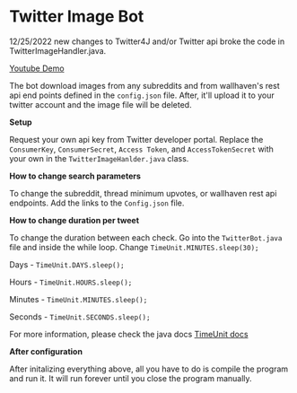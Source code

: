 # Twitter Image Bot

12/25/2022 new changes to Twitter4J and/or Twitter api broke the code in TwitterImageHandler.java. 

[Youtube Demo](https://www.youtube.com/watch?v=5rU3ZeE_pHk)

The bot download images from any subreddits and from wallhaven's rest api end points defined in the `config.json` file. After, it'll upload it to your twitter account and the image file will be deleted.

**Setup** 

Request your own api key from Twitter developer portal.
Replace the `ConsumerKey`, `ConsumerSecret`, `Access Token`, and `AccessTokenSecret` with your own in the `TwitterImageHanlder.java` class.

**How to change search parameters**

To change the subreddit, thread minimum upvotes, or wallhaven rest api endpoints. Add the links to the `Config.json` file.

**How to change duration per tweet**

To change the duration between each check. Go into the `TwitterBot.java` file and inside the while loop. Change `TimeUnit.MINUTES.sleep(30);`

Days - `TimeUnit.DAYS.sleep();`

Hours - `TimeUnit.HOURS.sleep();`

Minutes - `TimeUnit.MINUTES.sleep();`

Seconds - `TimeUnit.SECONDS.sleep();`

For more information, please check the java docs [TimeUnit docs](https://docs.oracle.com/javase/7/docs/api/java/util/concurrent/TimeUnit.html)

**After configuration**

After initalizing everything above, all you have to do is compile the program and run it. It will run forever until you close the program manually. 
